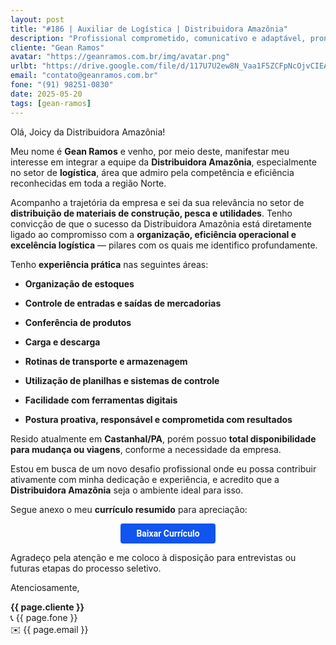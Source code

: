 ```yaml
---
layout: post
title: "#186 | Auxiliar de Logística | Distribuidora Amazônia"
description: "Profissional comprometido, comunicativo e adaptável, pronto para agregar valor à equipe!"
cliente: "Gean Ramos"
avatar: "https://geanramos.com.br/img/avatar.png"
urlbt: "https://drive.google.com/file/d/117U7U2ew8N_Vaa1F5ZCFpNcOjvCIEARF/export?format=pdf"
email: "contato@geanramos.com.br"
fone: "(91) 98251-0830"
date: 2025-05-20
tags: [gean-ramos]
---
```

Olá, Joicy da Distribuidora Amazônia!

Meu nome é **Gean Ramos** e venho, por meio deste, manifestar meu interesse em integrar a equipe da **Distribuidora Amazônia**, especialmente no setor de **logística**, área que admiro pela competência e eficiência reconhecidas em toda a região Norte.

Acompanho a trajetória da empresa e sei da sua relevância no setor de **distribuição de materiais de construção, pesca e utilidades**. Tenho convicção de que o sucesso da Distribuidora Amazônia está diretamente ligado ao compromisso com a **organização, eficiência operacional e excelência logística** — pilares com os quais me identifico profundamente.

Tenho **experiência prática** nas seguintes áreas:

-   **Organização de estoques**
    
-   **Controle de entradas e saídas de mercadorias**
    
-   **Conferência de produtos**
    
-   **Carga e descarga**
    
-   **Rotinas de transporte e armazenagem**
    
-   **Utilização de planilhas e sistemas de controle**
    
-   **Facilidade com ferramentas digitais**
    
-   **Postura proativa, responsável e comprometida com resultados**
    

Resido atualmente em **Castanhal/PA**, porém possuo **total disponibilidade para mudança ou viagens**, conforme a necessidade da empresa.

Estou em busca de um novo desafio profissional onde eu possa contribuir ativamente com minha dedicação e experiência, e acredito que a **Distribuidora Amazônia** seja o ambiente ideal para isso.

Segue anexo o meu **currículo resumido** para apreciação:

<center><a href="{{ page.urlbt }}" class="btn" style="display: inline-block;padding: 8px 25px;color: white;font-size: 14px;text-decoration: none;border-radius: 4px;text-align: center;cursor: pointer;display: inline-block;font-weight: 700;font-family: 'Roboto', Tahoma, Verdana, Segoe, sans-serif;background-color: #15e;">Baixar Currículo</a></center>


Agradeço pela atenção e me coloco à disposição para entrevistas ou futuras etapas do processo seletivo.

Atenciosamente,

**{{ page.cliente }}**<br>
📞 {{ page.fone }}<br>
✉️ {{ page.email }}
